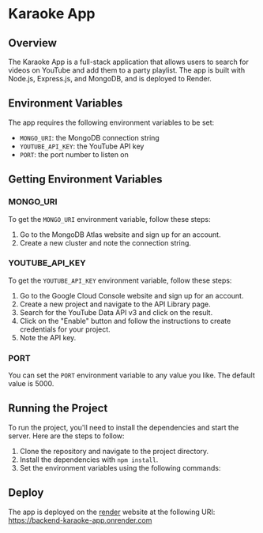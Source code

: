 # Karaoke App

## Overview

The Karaoke App is a full-stack application that allows users to search for videos on YouTube and add them to a party playlist. The app is built with Node.js, Express.js, and MongoDB, and is deployed to Render.

## Environment Variables

The app requires the following environment variables to be set:

- `MONGO_URI`: the MongoDB connection string
- `YOUTUBE_API_KEY`: the YouTube API key
- `PORT`: the port number to listen on

## Getting Environment Variables

### MONGO_URI

To get the `MONGO_URI` environment variable, follow these steps:

1. Go to the MongoDB Atlas website and sign up for an account.
2. Create a new cluster and note the connection string.

### YOUTUBE_API_KEY

To get the `YOUTUBE_API_KEY` environment variable, follow these steps:

1. Go to the Google Cloud Console website and sign up for an account.
2. Create a new project and navigate to the API Library page.
3. Search for the YouTube Data API v3 and click on the result.
4. Click on the "Enable" button and follow the instructions to create credentials for your project.
5. Note the API key.

### PORT

You can set the `PORT` environment variable to any value you like. The default value is 5000.

## Running the Project

To run the project, you'll need to install the dependencies and start the server. Here are the steps to follow:

1. Clone the repository and navigate to the project directory.
2. Install the dependencies with `npm install`.
3. Set the environment variables using the following commands:

## Deploy

The app is deployed on the [render](https://render.com/) website at the following URI: <https://backend-karaoke-app.onrender.com>
